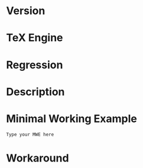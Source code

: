 <!-- Issues can be opened in English or French (I prefer French). Please fill out this form.
Please open one issue per problem, and not a single issue for multiple problems. -->

# Version

<!-- Provide the version of reledmac / reledpar that appears in your LaTeX .log file, such as 2019/01/22 v2.30.0. If you are using a development version, please specify the branch. -->

# TeX Engine

<!-- Do you use pdfLaTeX, XeLateX or LuaLaTeX? Does changing the engine change anything? -->

# Regression

<!-- If this is a newly introduced problem, please indicate the last working version of reledmac/reledpar. -->



# Description

<!-- Include these details:
Does the problem happen only when combined with certain packages?
Does the problem happen both in parallel typesetting and normal typesetting? -->



# Minimal Working Example

<!-- Instructions for creating an MWE:
https://tex.meta.stackexchange.com/questions/228/ive-just-been-asked-to-write-a-minimal-example-what-is-that
If the problem occurs both in parallel typesetting and normal typesetting, please make your MWE in normal typesetting.
Please avoid:
- custom commands: use standard reledmac command in your example;
- unrequired package in your preamble;
- blindtext and other false text packages.
-->

```latex
Type your MWE here
```

# Workaround

<!-- If you know a workaround please describe it briefly for other users with the same issue. -->
